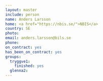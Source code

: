 ```yaml
---
layout: master
include: person
name: Anders Larsson
home: <a href="https://nbis.se/">NBIS</a>
country: SE
photo:
email: anders.larsson@bils.se
phone:
on_contract: yes
has_been_on_contract: yes
groups:
  tryggve1:
    finished: yes
  glenna2:   
---
```


